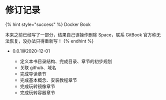 # 修订记录

{% hint style="success" %}
Docker Book

本来之前已经写了一部分，结果自己误操作删除 Space，联系 GitBook 官方称无法恢复，没办法只得重新写！
{% endhint %}

* 0.0.1@2020-12-01

  * 定义本书目录结构、完成目录、章节的初步规划
  * 关联 github、域名
  * 完成导读章节
  * 完成基本概念、安装教程章节
  * 完成玩转镜像章节
  * 完成玩转容器章节



